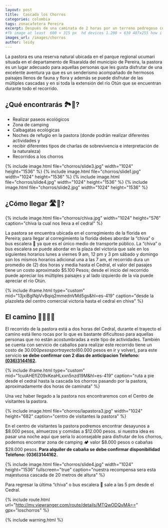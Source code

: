 ```yaml
---
layout: post
title:  Cascada los Chorros
categories: colombia 
tags: zonacafetera Pereira
excerpt: Después de una caminata de 2 horas por un terreno pedregoso con el río Otún al costado se llega a esta hermosa cascada de 20 metros de altura, este tesoro  se encuentra oculto en el Santuario de Fauna y Flora Otún Quimbaya, vale la pena visitarla!!.Duración del trayecto 1 día.
#fb image at least  600 × 315 px  hd devices 1.200 × 630 487x255 how i see it
images_url: /images/chorros
author: leidy
---
```

La pastora es una reserva natural ubicada en el parque regional ucumari situada en el departamento de Risaralda del municipio de Pereira, la pastora es un lugar adecuado para aquellas personas que les gusta disfrutar de una excelente aventura ya que es un senderismo acompañado de hermosos paisajes llenos de fauna y flora y además se puede disfrutar de las múltiples cascadas y en si toda la extensión del río Otún que se encuentran durante todo el recorrido.
 
## ¿Qué encontrarás 🏞👀?
* Realizar paseos ecológicos
* Zona de camping
* Calbagatas ecológicas
* Noches de refugio en la pastora (donde podrán realizar diferentes actividades y
* recibir diferentes tipos de charlas de sobrevivencia e interpretación de la naturaleza)
* Recorridos a los chorros

<amp-carousel 
    width="1024"
    height="1500"
    layout="responsive"
    type="slides"
    autoplay
    delay="2000">
    {% include image.html 
        file="chorros/slide3.jpg" 
        width="1024"
        height="1536"
    %} 
    {% include image.html 
        file="chorros/slide1.jpg" 
        width="1024"
        height="1536"
    %} 
    {% include image.html 
        file="chorros/slide4.jpg" 
        width="1024"
        height="1536"
    %} 
    {% include image.html 
        file="chorros/slide2.jpg" 
        width="1024"
        height="1536"
    %} 
</amp-carousel>

## ¿Cómo llegar 🛣🚌?

{% include image.html 
    file="chorros/chiva.jpg" 
    width="1024"
    height="576"
    caption="chiva la cual nos lleva a el cedral"
%} 

La pastora se encuentra ubicada en el corregimiento de la florida en Pereira; para llegar al corregimiento la florida debes abordar la “chiva” o bus escalera 🚌 ya que es el único medio de transporte público. La “chiva” o bus escalera se puede abordar en la plaza del victoria que sale en los siguientes horarios lunes a viernes 9 am, 12 pm y 3 pm sábado y domingo son los mismos horarios adicional una a las 7 am, el recorrido dura un promedio de (2) dos horas y media hasta el Cedral, el valor del pasajes tiene un costo aproximado $5.100 Pesos; desde el inicio del recorrido puede apreciar los múltiples paisajes y al lado izquierdo de la vía puede apreciar el río Otún.

{% include iframe.html
    type="custom"
    mid="13jxiBglNpVvBqiq2mmednVMd5gs&hl=es-419"
    caption="desde  la plazoleta del centro comercial victoria hasta el cedral en chiva"
%}

## El camino 🚶🏽🚶🏽

El recorrido de la pastora está a dos horas del Cedral, durante el trayecto el camino está lleno rocas por lo que es bastante dificultoso para aquellas personas que no están acostumbradas a este tipo de actividades. También se cuenta con servicio de caballos para realizar este recorrido tiene un costo de $30.000 pesos por trayecto ($60.000 pesos en ir y volver), para este servicio __se debe confirmar con 2 dias de anticipacion Telefono: <a href="tel:0363144162">(036)3144162</a>.__

{% include iframe.html
    type="custom"
    mid="1cuiAHEfIZ09xKeaHLxxn5nzd19M&hl=es-419"
    caption="ruta a pie desde el cedral hasta la cascada los chorros pasando por la pastora, aproximadamente dos horas de caminata"
%}

Una vez haber llegado a la pastora nos encontraremos con el Centro de visitantes la pastora.

{% include image.html 
    file="chorros/lapastora3.jpg" 
    width="1024"
    height="682"
    caption="centro de visitantes la pastora"
%} 

En el centro de visitantes la pastora podremos encontrar desayunos a $8.000  pesos, almuerzos y comidas a $12.000 pesos. si nuestra idea es pasar una noche aqui que seria lo aconsejable para disfrutar de los chorros, podemos encontrar zona de camping 🏕 valor $8.000 pesos o cabañas $28.000 pesos. __Para alquiler de cabaña se debe confirmar disponibilidad Teléfono: (036)3144162.__
 
{% include image.html 
    file="chorros/slide4.jpg" 
    width="1024"
    height="1536"
    fullscreen="true"
    caption="nuestra recompensa sera esta majestuosa cascada de 20 metros de altura"
%} 
 
Para regresar la última “chiva” o bus escalera 🚌 sale a las 5 pm desde el Cedral.

{% include route.html
           url="http://my.viewranger.com/route/details/MTQwODQyMA=="
           gpx="loschorros"
%}

{% include warning.html %}

